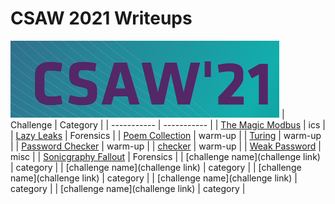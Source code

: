 # CSAW 2021 Writeups       
![pic](Screenshot_1.png)
| Challenge | Category |
| ----------- | ----------- |
| [The Magic Modbus](https://github.com/CR15PR/CSAW2021/tree/main/ics/Magic_modbus) | ics |
| [Lazy Leaks](https://github.com/CR15PR/CSAW2021/tree/main/forensics/Lazy_Leaks) | Forensics |
| [Poem Collection](https://github.com/CR15PR/CSAW2021/tree/main/warm-up/poem-collection) | warm-up |
| [Turing](https://github.com/CR15PR/CSAW2021/tree/main/warm-up/Turing) | warm-up |
| [Password Checker](https://github.com/CR15PR/CSAW2021/tree/main/warm-up/Password_Checker) | warm-up |
| [checker](https://github.com/CR15PR/CSAW2021/tree/main/warm-up/checker) | warm-up |
| [Weak Password](https://github.com/CR15PR/CSAW2021/tree/main/misc/Weak_password) | misc |
| [Sonicgraphy Fallout](https://github.com/CR15PR/CSAW2021/tree/main/forensics/Sonicgraphy_fallout) | Forensics |
| [challenge name](challenge link) | category |
| [challenge name](challenge link) | category |
| [challenge name](challenge link) | category |
| [challenge name](challenge link) | category |
| [challenge name](challenge link) | category |
